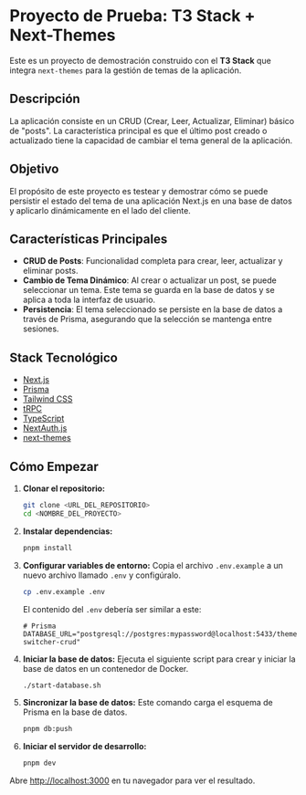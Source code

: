 # Proyecto de Prueba: T3 Stack + Next-Themes

Este es un proyecto de demostración construido con el **T3 Stack** que integra `next-themes` para la gestión de temas de la aplicación.

## Descripción

La aplicación consiste en un CRUD (Crear, Leer, Actualizar, Eliminar) básico de "posts". La característica principal es que el último post creado o actualizado tiene la capacidad de cambiar el tema general de la aplicación.

## Objetivo

El propósito de este proyecto es testear y demostrar cómo se puede persistir el estado del tema de una aplicación Next.js en una base de datos y aplicarlo dinámicamente en el lado del cliente.

## Características Principales

- **CRUD de Posts**: Funcionalidad completa para crear, leer, actualizar y eliminar posts.
- **Cambio de Tema Dinámico**: Al crear o actualizar un post, se puede seleccionar un tema. Este tema se guarda en la base de datos y se aplica a toda la interfaz de usuario.
- **Persistencia**: El tema seleccionado se persiste en la base de datos a través de Prisma, asegurando que la selección se mantenga entre sesiones.

## Stack Tecnológico

- [Next.js](https://nextjs.org)
- [Prisma](https://prisma.io)
- [Tailwind CSS](https://tailwindcss.com)
- [tRPC](https://trpc.io)
- [TypeScript](https://www.typescriptlang.org)
- [NextAuth.js](https://next-auth.js.org)
- [next-themes](https://github.com/pacocoursey/next-themes)

## Cómo Empezar

1.  **Clonar el repositorio:**

    ```bash
    git clone <URL_DEL_REPOSITORIO>
    cd <NOMBRE_DEL_PROYECTO>
    ```

2.  **Instalar dependencias:**

    ```bash
    pnpm install
    ```

3.  **Configurar variables de entorno:**
    Copia el archivo `.env.example` a un nuevo archivo llamado `.env` y configúralo.

    ```bash
    cp .env.example .env
    ```

    El contenido del `.env` debería ser similar a este:

    ```env
    # Prisma
    DATABASE_URL="postgresql://postgres:mypassword@localhost:5433/theme-switcher-crud"

    ```

4.  **Iniciar la base de datos:**
    Ejecuta el siguiente script para crear y iniciar la base de datos en un contenedor de Docker.

    ```bash
    ./start-database.sh
    ```

5.  **Sincronizar la base de datos:**
    Este comando carga el esquema de Prisma en la base de datos.

    ```bash
    pnpm db:push
    ```

6.  **Iniciar el servidor de desarrollo:**

    ```bash
    pnpm dev
    ```

Abre [http://localhost:3000](http://localhost:3000) en tu navegador para ver el resultado.
